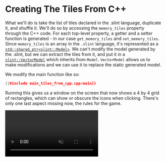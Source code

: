 # Creating The Tiles From C++

What we'll do is take the list of tiles declared in the .slint language, duplicate it, and shuffle it.
We'll do so by accessing the `memory_tiles` property through the C++ code. For each top-level property,
a getter and a setter function is generated - in our case `get_memory_tiles` and `set_memory_tiles`.
Since `memory_tiles` is an array in the `.slint` language, it's represented as a [`std::shared_ptr<slint::Model>`](https://slint.dev/docs/cpp/api/classslint_1_1model).
We can't modify the model generated by the .slint, but we can extract the tiles from it, and put it
in a [`slint::VectorModel`](https://slint.dev/docs/cpp/api/classslint_1_1vectormodel) which inherits from `Model`.
`VectorModel` allows us to make modifications and we can use it to replace the static generated model.

We modify the main function like so:

```cpp
{{#include main_tiles_from_cpp.cpp:main}}
```

Running this gives us a window on the screen that now shows a 4 by 4 grid of rectangles, which can show or obscure
the icons when clicking. There's only one last aspect missing now, the rules for the game.

<video autoplay loop muted playsinline src="https://slint.dev/blog/memory-game-tutorial/creating-the-tiles-from-rust.mp4"></video>
